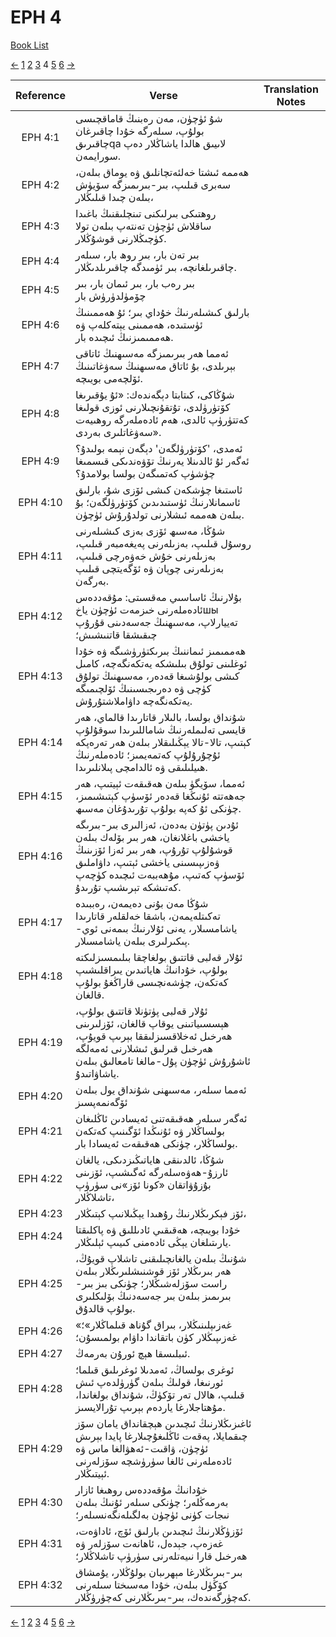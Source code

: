 # EPH 4
[Book List](../README.md)

[<-](./chapter_3.md) [1](./chapter_1.md) [2](./chapter_2.md) [3](./chapter_3.md) 4 [5](./chapter_5.md) [6](./chapter_6.md) [->](./chapter_5.md)

| Reference | Verse | Translation Notes |
|:---------:|-------|-------------------|
|EPH 4:1|شۇ ئۈچۈن، مەن رەبنىڭ قاماقچىسى بولۇپ، سىلەرگە خۇدا چاقىرغان چاقىرىقqa لاىيىق ھالدا ياشاڭلار دەپ سورايمەن.||
|EPH 4:2|ھەممە ئىشتا خەلئەتچانلىق ۋە يوماق بىلەن، سەبرى قىلىپ، بىر-بىرىمىزگە سۆيۈش بىلەن چىدا قىلىڭلار،||
|EPH 4:3|روھتىكى بىرلىكنى تىنچلىقنىڭ باغىدا ساقلاش ئۈچۈن تەنتەپ بىلەن تولا كۈچىڭلارنى قوشۇڭلار.||
|EPH 4:4|بىر تەن بار، بىر روھ بار، سىلەر چاقىرىلغانچە، بىر ئۈمىدگە چاقىرىلدىڭلار.||
|EPH 4:5|بىر رەب بار، بىر ئىمان بار، بىر چۆمۈلدۈرۈش بار||
|EPH 4:6|بارلىق كىشىلەرنىڭ خۇداي بىر؛ ئۇ ھەممىنىڭ ئۈستىدە، ھەممىنى يېتەكلەپ ۋە ھەممىمىزنىڭ ئىچىدە بار.||
|EPH 4:7|ئەمما ھەر بىرىمىزگە مەسىھنىڭ ئاتاقى بېرىلدى، بۇ ئاتاق مەسىھنىڭ سەۋغاتىنىڭ ئۆلچەمى بويىچە.||
|EPH 4:8|شۇڭاكى، كىتابتا دېگەندەك: «ئۇ يۇقىرىغا كۆتۈرۈلدى، تۇتقۇنچىلارنى ئوزى قولىغا كەتتۈرۈپ ئالدى، ھەم ئادەملەرگە روھىيەت سەۋغاتلىرى بەردى».||
|EPH 4:9|ئەمدى، 'كۆتۈرۈلگەن' دېگەن نېمە بولىدۇ؟ ئەگەر ئۇ ئالدىنلا يەرنىڭ تۆۋەندىكى قىسمىغا چۈشۈپ كەتمىگەن بولسا بولامدۇ؟||
|EPH 4:10|ئاستىغا چۈشکەن كىشى ئۆزى شۇ، بارلىق ئاسمانلارنىڭ ئۈستىدىدىن كۆتۈرۈلگەن؛ بۇ بىلەن ھەممە ئىشلارنى تولدۇرۇش ئۈچۈن.||
|EPH 4:11|شۇڭا، مەسىھ ئۆزى بەزى كىشىلەرنى روسۇل قىلىپ، بەزىلەرنى پەيغەمبەر قىلىپ، بەزىلەرنى خۇش خەۋەرچى قىلىپ، بەزىلەرنى چوپان ۋە ئۆگەيتچى قىلىپ بەرگەن.||
|EPH 4:12|بۇلارنىڭ ئاساسىي مەقسىتى: مۇقەددەس ئادەملەرنى خىزمەت ئۈچۈن ياخшы تەييارلاپ، مەسىھنىڭ جەسەدىنى قۇرۇپ چىقىشقا قاتنىشىش؛||
|EPH 4:13|ھەممىمىز ئىماننىڭ بىرىكتۈرۈشىگە ۋە خۇدا ئوغلىنى تولۇق بىلىشكە يەتكەنگەچە، كامىل كىشى بولۇشىغا قەدەر، مەسىھنىڭ تولۇق كۈچى ۋە دەرىجىسىنىڭ ئۆلچىمىگە يەتكەنگەچە داۋاملاشتۇرۇش.||
|EPH 4:14|شۇنداق بولسا، بالىلار قاتارىدا قالماي، ھەر قايسى تەلىملەرنىڭ شاماللىرىدا سوقۇلۇپ كېتىپ، تالا-تالا يېڭىلىقلار بىلەن ھەر تەرەپكە ئۇچۇرۇلۇپ كەتمەيمىز؛ ئادەملەرنىڭ ھىيلىلىقى ۋە ئالدامچى پىلانلىرىدا.||
|EPH 4:15|ئەمما، سۆيگۈ بىلەن ھەقىقەت ئېيتىپ، ھەر جەھەتتە ئۇنىڭغا قەدەر ئۆسۈپ كېتىشىمىز، چۈنكى ئۇ كەپە بولۇپ تۇرىدۇغان مەسىھ.||
|EPH 4:16|ئۇدىن پۈتۈن بەدەن، ئەزالىرى بىر-بىرىگە ياخشى باغلانغان، ھەر بىر بۆلەك بىلەن قوشۇلۇپ تۇرۇپ، ھەر بىر ئەزا ئۆزىنىڭ ۋەزىپىسىنى ياخشى ئېتىپ، داۋاملىق ئۆسۈپ كەتىپ، مۇھەببەت ئىچىدە كۈچەپ كەتىشكە تېرىشىپ تۇرىدۇ.||
|EPH 4:17|شۇڭا مەن بۇنى دەيمەن، رەببىدە تەكىتلەيمەن، باشقا خەلقلەر قاتارىدا ياشامسىلار، يەنى ئۇلارنىڭ بىمەنى ئوي-پىكىرلىرى بىلەن ياشامسىلار.||
|EPH 4:18|ئۇلار قەلبى قاتتىق بولغاچقا بىلىمسىزلىكتە بولۇپ، خۇدانىڭ ھاياتىدىن يىراقلىشىپ كەتكەن، چۈشەنچىسى قاراڭغۇ بولۇپ قالغان.||
|EPH 4:19|ئۇلار قەلبى پۈتۈنلا قاتتىق بولۇپ، ھېسسىياتىنى يوقاپ قالغان، ئۆزلىرىنى ھەرخىل ئەخلاقسىزلىققا بېرىپ قويۇپ، ھەرخىل قىرلىق ئىشلارنى ئەمەلگە ئاشۇرۇش ئۈچۈن پۇل-مالغا تامعالىق بىلەن ياشاۋاتىدۇ.||
|EPH 4:20|ئەمما سىلەر، مەسىھنى شۇنداق يول بىلەن ئۆگەنمەپسىز||
|EPH 4:21|ئەگەر سىلەر ھەقىقەتنى ئەيسادىن ئاڭلىغان بولساڭلار ۋە ئۇنىڭدا ئۆگىنىپ كەتكەن بولساڭلار، چۈنكى ھەقىقەت ئەيسادا بار.||
|EPH 4:22|شۇڭا، ئالدىنقى ھاياتىڭىزدىكى، يالغان ئارزۇ-ھەۋەسلەرگە ئەگىشىپ، ئۆزىنى بۇزۇۋاتقان «كونا ئۆز»نى سۈرۈپ تاشلاڭلار،||
|EPH 4:23|ئۆز فېكرىڭلارنىڭ رۇھىدا يېڭىلانىپ كېتىڭلار،||
|EPH 4:24|خۇدا بويىچە، ھەقىقىي ئادىللىق ۋە پاكلىقتا يارىتىلغان يېڭى ئادەمنى كىيىپ ئېلىڭلار.||
|EPH 4:25|شۇنىڭ بىلەن يالغانچىلىقنى تاشلاپ قويۇڭ، ھەر بىرىڭلار ئۆز قوشنىشلىرىڭلار بىلەن راست سۆزلەشىڭلار؛ چۈنكى بىز بىر-بىرىمىز بىلەن بىر جەسەدنىڭ بۆلىكلىرى بولۇپ قالدۇق.||
|EPH 4:26|«غەزىپلىنىڭلار، بىراق گۇناھ قىلماڭلار»؛ غەزىپىڭلار كۈن باتقاندا داۋام بولمىسۇن؛||
|EPH 4:27|ئىبلىسقا ھېچ ئورۇن بەرمەڭ.||
|EPH 4:28|ئوغرى بولساڭ، ئەمدىلا ئوغرىلىق قىلما؛ ئورنىغا، قولىڭ بىلەن گۈرۈلدەپ ئىش قىلىپ، ھالال تەر تۆكۈڭ، شۇنداق بولغاندا، مۇھتاجلارغا ياردەم بېرىپ تۇرالايسىز.||
|EPH 4:29|ئاغىزىڭلارنىڭ ئىچىدىن ھېچقانداق يامان سۆز چىقمايلا، پەقەت ئاڭلىغۇچىلارغا پايدا بېرىش ئۈچۈن، ۋاقىت-ئەھۋالغا ماس ۋە ئادەملەرنى ئالغا سۈرۈشچە سۆزلەرنى ئېيتىڭلار.||
|EPH 4:30|خۇدانىڭ مۇقەددەس روھىغا ئازار بەرمەڭلەر؛ چۈنكى سىلەر ئۇنىڭ بىلەن نىجات كۈنى ئۈچۈن بەلگىلەنگەنسىلەر؛||
|EPH 4:31|ئۆزۈڭلارنىڭ ئىچىدىن بارلىق ئۆچ، ئاداۋەت، غەزەپ، جېدەل، ئاھانەت سۆزلەر ۋە ھەرخىل قارا نىيەتلەرنى سۈرۈپ تاشلاڭلار؛||
|EPH 4:32|بىر-بىرىڭلارغا مېھرىبان بولۇڭلار، يۇمشاق كۆڭۈل بىلەن، خۇدا مەسىختا سىلەرنى كەچۈرگەندەك، بىر-بىرىڭلارنى كەچۈرۈڭلار.||


[<-](./chapter_3.md) [1](./chapter_1.md) [2](./chapter_2.md) [3](./chapter_3.md) 4 [5](./chapter_5.md) [6](./chapter_6.md) [->](./chapter_5.md)